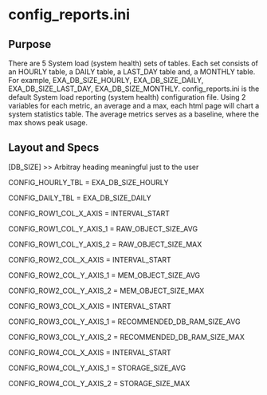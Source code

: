 # config_reports.ini

## Purpose

There are 5 System load (system health) sets of tables. Each set consists of an HOURLY table, a DAILY table, a LAST_DAY table and, a MONTHLY table. For example, EXA_DB_SIZE_HOURLY, EXA_DB_SIZE_DAILY, EXA_DB_SIZE_LAST_DAY, EXA_DB_SIZE_MONTHLY. config_reports.ini is the default System load reporting (system health) configuration file. Using 2 variables for each metric, an average and a max, each html page will chart a system statistics table. The average metrics serves as a baseline, where the max shows peak usage.

## Layout and Specs

[DB_SIZE]  >> Arbitray heading meaningful just to the user

CONFIG_HOURLY_TBL        = EXA_DB_SIZE_HOURLY

CONFIG_DAILY_TBL         = EXA_DB_SIZE_DAILY

CONFIG_ROW1_COL_X_AXIS   = INTERVAL_START

CONFIG_ROW1_COL_Y_AXIS_1 = RAW_OBJECT_SIZE_AVG

CONFIG_ROW1_COL_Y_AXIS_2 = RAW_OBJECT_SIZE_MAX

CONFIG_ROW2_COL_X_AXIS   = INTERVAL_START

CONFIG_ROW2_COL_Y_AXIS_1 = MEM_OBJECT_SIZE_AVG

CONFIG_ROW2_COL_Y_AXIS_2 = MEM_OBJECT_SIZE_MAX

CONFIG_ROW3_COL_X_AXIS   = INTERVAL_START

CONFIG_ROW3_COL_Y_AXIS_1 = RECOMMENDED_DB_RAM_SIZE_AVG

CONFIG_ROW3_COL_Y_AXIS_2 = RECOMMENDED_DB_RAM_SIZE_MAX

CONFIG_ROW4_COL_X_AXIS   = INTERVAL_START

CONFIG_ROW4_COL_Y_AXIS_1 = STORAGE_SIZE_AVG

CONFIG_ROW4_COL_Y_AXIS_2 = STORAGE_SIZE_MAX
